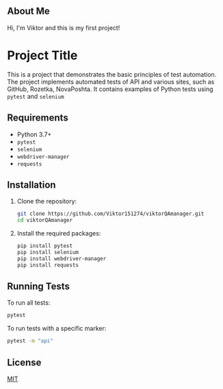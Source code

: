 
## About Me
Hi, I'm Viktor and this is my first project!


# Project Title

This is a project that demonstrates the basic principles of test automation. The project implements automated tests of API and various sites, such as GitHub, Rozetka, NovaPoshta. It contains examples of Python tests using `pytest` and `selenium`

## Requirements

- Python 3.7+
- `pytest`
- `selenium`
- `webdriver-manager`
- `requests`

## Installation

1. Clone the repository:
    ```sh
    git clone https://github.com/Viktor151274/viktorQAmanager.git
    cd viktorQAmanager
    ```
2. Install the required packages:
    ```sh
    pip install pytest
    pip install selenium
    pip install webdriver-manager
    pip install requests
    ```

## Running Tests

To run all tests:
   
```sh
pytest
```

To run tests with a specific marker:

```sh
pytest -m "api"
```

## License

[MIT](https://choosealicense.com/licenses/mit/)